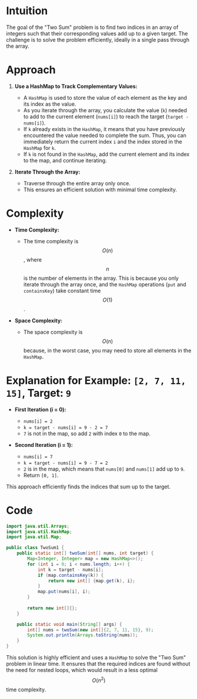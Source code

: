 # Intuition
The goal of the "Two Sum" problem is to find two indices in an array of integers such that their corresponding values add up to a given target. The challenge is to solve the problem efficiently, ideally in a single pass through the array.

# Approach
1. **Use a HashMap to Track Complementary Values:**
   - A `HashMap` is used to store the value of each element as the key and its index as the value.
   - As you iterate through the array, you calculate the value (`k`) needed to add to the current element (`nums[i]`) to reach the target (`target - nums[i]`).
   - If `k` already exists in the `HashMap`, it means that you have previously encountered the value needed to complete the sum. Thus, you can immediately return the current index `i` and the index stored in the `HashMap` for `k`.
   - If `k` is not found in the `HashMap`, add the current element and its index to the map, and continue iterating.

2. **Iterate Through the Array:**
   - Traverse through the entire array only once.
   - This ensures an efficient solution with minimal time complexity.

# Complexity
- **Time Complexity:**
  - The time complexity is $$O(n)$$, where $$n$$ is the number of elements in the array. This is because you only iterate through the array once, and the `HashMap` operations (`put` and `containsKey`) take constant time $$O(1)$$.

- **Space Complexity:**
  - The space complexity is $$O(n)$$ because, in the worst case, you may need to store all elements in the `HashMap`.

# Explanation for Example: `[2, 7, 11, 15]`, Target: `9`
- **First Iteration (i = 0):**
  - `nums[i] = 2`
  - `k = target - nums[i] = 9 - 2 = 7`
  - `7` is not in the map, so add `2` with index `0` to the map.

- **Second Iteration (i = 1):**
  - `nums[i] = 7`
  - `k = target - nums[i] = 9 - 7 = 2`
  - `2` is in the map, which means that `nums[0]` and `nums[1]` add up to `9`.
  - Return `[0, 1]`.

This approach efficiently finds the indices that sum up to the target.

# Code
```java
import java.util.Arrays;
import java.util.HashMap;
import java.util.Map;

public class TwoSum1 {
    public static int[] twoSum(int[] nums, int target) {
        Map<Integer, Integer> map = new HashMap<>();
        for (int i = 0; i < nums.length; i++) {
            int k = target - nums[i];
            if (map.containsKey(k)) {
                return new int[] {map.get(k), i};
            }
            map.put(nums[i], i);
        }
        
        return new int[]{};
    }

    public static void main(String[] args) {
        int[] nums = twoSum(new int[]{2, 7, 11, 15}, 9);
        System.out.println(Arrays.toString(nums));
    }
}
```

This solution is highly efficient and uses a `HashMap` to solve the "Two Sum" problem in linear time. It ensures that the required indices are found without the need for nested loops, which would result in a less optimal $$O(n^2)$$ time complexity.